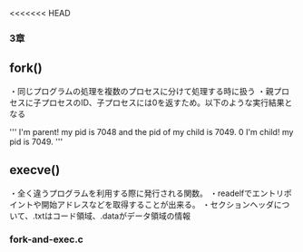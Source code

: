 <<<<<<< HEAD
### 3章

## fork()

・同じプログラムの処理を複数のプロセスに分けて処理する時に扱う
・親プロセスに子プロセスのID、子プロセスには0を返すため。以下のような実行結果となる


'''
I'm parent! my pid is 7048 and the pid of my child is 7049.
0
I'm child! my pid is 7049.
'''

## execve()

・全く違うプログラムを利用する際に発行される関数。
・readelfでエントリポイントや開始アドレスなどを取得することが出来る。
・セクションヘッダについて、.txtはコード領域、.dataがデータ領域の情報

### fork-and-exec.c

